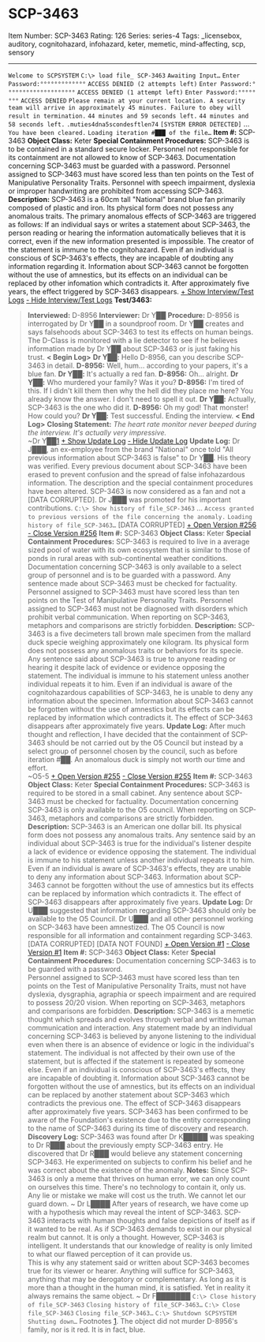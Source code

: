 # SCP-3463
Item Number: SCP-3463
Rating: 126
Series: series-4
Tags: _licensebox, auditory, cognitohazard, infohazard, keter, memetic, mind-affecting, scp, sensory

---

`Welcome to SCPSYSTEM`
`C:\> load file_ SCP-3463`
`Awaiting Input…`
`Enter Password:°°°°°°°°°°°°°`
`ACCESS DENIED (2 attempts left)`
`Enter Password:°°°°°°°°°°°°°°°°°°°°`
`ACCESS DENIED (1 attempt left)`
`Enter Password:°°°°°°°°`
`ACCESS DENIED`
`Please remain at your current location. A security team will arrive in approximately 45 minutes. Failure to obey will result in termination.`
`44 minutes and 59 seconds left.`
`44 minutes and 58 seconds left.`
`.muties4dna5scondesftlen74`
`[SYSTEM ERROR DETECTED]`
…
`You have been cleared.`
`Loading iteration #███ of the file…`
**Item #:** SCP-3463
**Object Class:** Keter
**Special Containment Procedures:** SCP-3463 is to be contained in a standard secure locker. Personnel not responsible for its containment are not allowed to know of SCP-3463. Documentation concerning SCP-3463 must be guarded with a password. Personnel assigned to SCP-3463 must have scored less than ten points on the Test of Manipulative Personality Traits. Personnel with speech impairment, dyslexia or improper handwriting are prohibited from accessing SCP-3463.
**Description:** SCP-3463 is a 60cm tall "National" brand blue fan primarily composed of plastic and iron. Its physical form does not possess any anomalous traits.
The primary anomalous effects of SCP-3463 are triggered as follows: If an individual says or writes a statement about SCP-3463, the person reading or hearing the information automatically believes that it is correct, even if the new information presented is impossible. The creator of the statement is immune to the cognitohazard. Even if an individual is conscious of SCP-3463's effects, they are incapable of doubting any information regarding it.
Information about SCP-3463 cannot be forgotten without the use of amnestics, but its effects on an individual can be replaced by other infomation which contradicts it. After approximately five years, the effect triggered by SCP-3463 disappears.
[\+ Show Interview/Test Logs](javascript:;)
[\- Hide Interview/Test Logs](javascript:;)
**Test/3463:**
> **Interviewed:** D-8956
> **Interviewer:** Dr Y██
> **Procedure:** D-8956 is interrogated by Dr Y██ in a soundproof room. Dr Y██ creates and says falsehoods about SCP-3463 to test its effects on human beings. The D-Class is monitored with a lie detector to see if he believes information made by Dr Y██ about SCP-3463 or is just faking his trust.
> **< Begin Log>**
> **Dr Y██:** Hello D-8956, can you describe SCP-3463 in detail.
> **D-8956:** Well, hum… according to your papers, it's a blue fan.
> **Dr Y██:** It's actually a red fan.
> **D-8956:** Oh… alright.
> **Dr Y██:** Who murdered your family? Was it you?
> **D-8956:** I'm tired of this. If I didn't kill them then why the hell did they place me here? You already know the answer. I don't need to spell it out.
> **Dr Y██:** Actually, SCP-3463 is the one who did it.
> **D-8956:** Oh my god! That monster! How could you?
> **Dr Y██:** Test successful. Ending the interview.
> **< End Log>**
> **Closing Statement:** _The heart rate monitor never beeped during the interview. It's actually very impressive._  
>  ~Dr Y██[1](javascript:;)
[\+ Show Update Log](javascript:;)
[\- Hide Update Log](javascript:;)
**Update Log:** Dr J███, an ex-employee from the brand "National" once told "All previous information about SCP-3463 is false" to Dr Y██. His theory was verified. Every previous document about SCP-3463 have been erased to prevent confusion and the spread of false infohazardous information. The description and the special containment procedures have been altered. SCP-3463 is now considered as a fan and not a [DATA CORRUPTED]. Dr J███ was promoted for his important contributions.
`C:\> Show history of file_SCP-3463`
…
`Access granted to previous versions of the file concerning the anomaly.`
`Loading history of file_SCP-3463…`
[DATA CORRUPTED]
[\+ Open Version #256](javascript:;)
[\- Close Version #256](javascript:;)
**Item #:** SCP-3463
**Object Class:** Keter
**Special Containment Procedures:** SCP-3463 is required to live in a average sized pool of water with its own ecosystem that is similar to those of ponds in rural areas with sub-continental weather conditions.
Documentation concerning SCP-3463 is only available to a select group of personnel and is to be guarded with a password. Any sentence made about SCP-3463 must be checked for factuality. Personnel assigned to SCP-3463 must have scored less than ten points on the Test of Manipulative Personality Traits. Personnel assigned to SCP-3463 must not be diagnosed with disorders which prohibit verbal communication. When reporting on SCP-3463, metaphors and comparisons are strictly forbidden.
**Description:** SCP-3463 is a five decimeters tall brown male specimen from the mallard duck specie weighing approximately one kilogram. Its physical form does not possess any anomalous traits or behaviors for its specie.
Any sentence said about SCP-3463 is true to anyone reading or hearing it despite lack of evidence or evidence opposing the statement. The individual is immune to his statement unless another individual repeats it to him. Even if an individual is aware of the cognitohazardous capabilities of SCP-3463, he is unable to deny any information about the specimen.
Information about SCP-3463 cannot be forgotten without the use of amnestics but its effects can be replaced by information which contradicts it. The effect of SCP-3463 disappears after approximately five years.
**Update Log:**
> After much thought and reflection, I have decided that the containment of SCP-3463 should be not carried out by the O5 Council but instead by a select group of personnel chosen by the council, such as before iteration #██. An anomalous duck is simply not worth our time and effort.  
>  ~O5-5
[\+ Open Version #255](javascript:;)
[\- Close Version #255](javascript:;)
**Item #:** SCP-3463
**Object Class:** Keter
**Special Containment Procedures:** SCP-3463 is required to be stored in a small cabinet. Any sentence about SCP-3463 must be checked for factuality. Documentation concerning SCP-3463 is only available to the O5 council. When reporting on SCP-3463, metaphors and comparisons are strictly forbidden.
**Description:** SCP-3463 is an American one dollar bill. Its physical form does not possess any anomalous traits.
Any sentence said by an individual about SCP-3463 is true for the individual's listener despite a lack of evidence or evidence opposing the statement. The individual is immune to his statement unless another individual repeats it to him. Even if an individual is aware of SCP-3463's effects, they are unable to deny any information about SCP-3463.
Information about SCP-3463 cannot be forgotten without the use of amnestics but its effects can be replaced by information which contradicts it. The effect of SCP-3463 disappears after approximately five years.
**Update Log:** Dr U███ suggested that information regarding SCP-3463 should only be available to the O5 Council. Dr U███ and all other personnel working on SCP-3463 have been amnestized. The O5 Council is now responsible for all information and containment regarding SCP-3463.
[DATA CORRUPTED]
[DATA NOT FOUND]
[\+ Open Version #1](javascript:;)
[\- Close Version #1](javascript:;)
**Item #:** SCP-3463
**Object Class:** Keter
**Special Containment Procedures:** Documentation concerning SCP-3463 is to be guarded with a password.  
Personnel assigned to SCP-3463 must have scored less than ten points on the Test of Manipulative Personality Traits, must not have dyslexia, dysgraphia, agraphia or speech impairment and are required to possess 20/20 vision. When reporting on SCP-3463, metaphors and comparisons are forbidden.
**Description:** SCP-3463 is a memetic thought which spreads and evolves through verbal and written human communication and interaction. Any statement made by an individual concerning SCP-3463 is believed by anyone listening to the individual even when there is an absence of evidence or logic in the individual's statement. The individual is not affected by their own use of the statement, but is affected if the statement is repeated by someone else. Even if an individual is conscious of SCP-3463's effects, they are incapable of doubting it.
Information about SCP-3463 cannot be forgotten without the use of amnestics, but its effects on an individual can be replaced by another statement about SCP-3463 which contradicts the previous one. The effect of SCP-3463 disappears after approximately five years.
SCP-3463 has been confirmed to be aware of the Foundation's existence due to the entity corresponding to the name of SCP-3463 during its time of discovery and research.
**Discovery Log:** SCP-3463 was found after Dr K█████ was speaking to Dr R███ about the previously empty SCP-3463 entry. He discovered that Dr R███ would believe any statement concerning SCP-3463. He experimented on subjects to confirm his belief and he was correct about the existence of the anomaly.
**Notes:**
> Since SCP-3463 is only a meme that thrives on human error, we can only count on ourselves this time. There's no technology to contain it, only us. Any lie or mistake we make will cost us the truth. We cannot let our guard down.
> ~ Dr L████
> After years of research, we have come up with a hypothesis which may reveal the intent of SCP-3463. SCP-3463 interacts with human thoughts and false depictions of itself as if it wanted to be real. As if SCP-3463 demands to exist in our physical realm but cannot. It is only a thought. However, SCP-3463 is intelligent. It understands that our knowledge of reality is only limited to what our flawed perception of it can provide us.  
>  This is why any statement said or written about SCP-3463 becomes true for its viewer or hearer. Anything will suffice for SCP-3463, anything that may be derogatory or complementary. As long as it is more than a thought in the human mind, it is satisfied. Yet in reality it always remains the same object.
> ~ Dr F███████
`C:\> Close history of file_SCP-3463`
`Closing history of file_SCP-3463…`
`C:\> Close file_SCP-3463`
`Closing file_SCP-3463…`
`C:\> Shutdown SCPSYSTEM`
`Shutting down…`
Footnotes
[1](javascript:;). The object did not murder D-8956's family, nor is it red. It is in fact, blue.